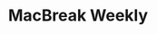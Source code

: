 ---
title:         "MacBreak Weekly"
description:   "Get the latest Mac news and views from the top journalists covering Apple today. Another great show from the TWiT Netcast Network. Records live at http://live.twit.tv/ every Tuesday at 11:00am PT/2:00pm ET."
url-thumbnail: "http://twit.cachefly.net/coverart/mbw/mbw1400audio.jpg"
url-rss:       "http://leoville.tv/podcasts/mbw.xml"
url-web:       "http://twit.tv/mbw"
url-itunes:    "https://itunes.apple.com/us/podcast/macbreak-weekly-mp3/id179237749?mt=2&uo=4"
tags:          [apple,news,tech]
---